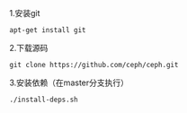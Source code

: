 1.安装git

`apt-get install git`

2.下载源码

```
git clone https://github.com/ceph/ceph.git
```

3.安装依赖（在master分支执行）

```
./install-deps.sh
```



